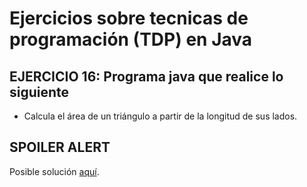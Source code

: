 # Ejercicios sobre tecnicas de programación (TDP) en Java

## EJERCICIO 16: Programa java que realice lo siguiente

* Calcula el área de un triángulo a partir de la longitud de sus lados.

## SPOILER ALERT

Posible solución [aquí](http://puntocomnoesunlenguaje.blogspot.com.es/2012/10/java-ejercicios-iniciales.html).
